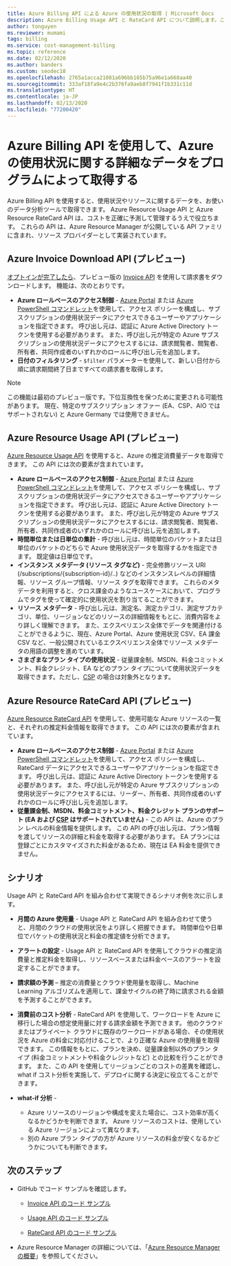 ```yaml
---
title: Azure Billing API による Azure の使用状況の取得 | Microsoft Docs
description: Azure Billing Usage API と RateCard API について説明します。これらの API を使用すると、Azure のリソース消費と傾向を把握できます。
author: tonguyen
ms.reviewer: mumami
tags: billing
ms.service: cost-management-billing
ms.topic: reference
ms.date: 02/12/2020
ms.author: banders
ms.custom: seodec18
ms.openlocfilehash: 2765a1acca21081a696bb165b75a96e1a668aa40
ms.sourcegitcommit: 333af18fa9e4c2b376fa9aeb8f7941f1b331c11d
ms.translationtype: HT
ms.contentlocale: ja-JP
ms.lasthandoff: 02/13/2020
ms.locfileid: "77200420"
---
```

# <a name="use-azure-billing-apis-to-programmatically-get-insight-into-your-azure-usage"></a>Azure Billing API を使用して、Azure の使用状況に関する詳細なデータをプログラムによって取得する
Azure Billing API を使用すると、使用状況やリソースに関するデータを、お使いのデータ分析ツールで取得できます。 Azure Resource Usage API と Azure Resource RateCard API は、コストを正確に予測して管理するうえで役立ちます。 これらの API は、Azure Resource Manager が公開している API ファミリに含まれ、リソース プロバイダーとして実装されています。  

## <a name="azure-invoice-download-api-preview"></a>Azure Invoice Download API (プレビュー)
[オプトインが完了したら](manage-billing-access.md#opt-in)、プレビュー版の [Invoice API](/rest/api/billing) を使用して請求書をダウンロードします。 機能は、次のとおりです。

* **Azure ロールベースのアクセス制御** - [Azure Portal](https://portal.azure.com) または [Azure PowerShell コマンドレット](/powershell/azure/overview)を使用して、アクセス ポリシーを構成し、サブスクリプションの使用状況データにアクセスできるユーザーやアプリケーションを指定できます。 呼び出し元は、認証に Azure Active Directory トークンを使用する必要があります。 また、呼び出し元が特定の Azure サブスクリプションの使用状況データにアクセスするには、請求閲覧者、閲覧者、所有者、共同作成者のいずれかのロールに呼び出し元を追加します。
* **日付のフィルタリング** - `$filter` パラメーターを使用して、新しい日付から順に請求期間終了日まですべての請求書を取得します。

> [!NOTE]
> この機能は最初のプレビュー版です。下位互換性を保つために変更される可能性があります。 現在、特定のサブスクリプション オファー (EA、CSP、AIO ではサポートされない) と Azure Germany では使用できません。

## <a name="azure-resource-usage-api-preview"></a>Azure Resource Usage API (プレビュー)
[Azure Resource Usage API](/previous-versions/azure/reference/mt219003(v=azure.100)) を使用すると、Azure の推定消費量データを取得できます。 この API には次の要素が含まれています。

* **Azure ロールベースのアクセス制御** - [Azure Portal](https://portal.azure.com) または [Azure PowerShell コマンドレット](/powershell/azure/overview)を使用して、アクセス ポリシーを構成し、サブスクリプションの使用状況データにアクセスできるユーザーやアプリケーションを指定できます。 呼び出し元は、認証に Azure Active Directory トークンを使用する必要があります。 また、呼び出し元が特定の Azure サブスクリプションの使用状況データにアクセスするには、請求閲覧者、閲覧者、所有者、共同作成者のいずれかのロールに呼び出し元を追加します。
* **時間単位または日単位の集計** - 呼び出し元は、時間単位のバケットまたは日単位のバケットのどちらで Azure 使用状況データを取得するかを指定できます。 既定値は日単位です。
* **インスタンス メタデータ (リソース タグなど)** - 完全修飾リソース URI (/subscriptions/{subscription-id}/..) などのインスタンスレベルの詳細情報、リソース グループ情報、リソース タグを取得できます。 これらのメタデータを利用すると、クロス課金のようなユースケースにおいて、プログラムでタグを使って確定的に使用状況を割り当てることができます。
* **リソース メタデータ** - 呼び出し元は、測定名、測定カテゴリ、測定サブカテゴリ、単位、リージョンなどのリソースの詳細情報をもとに、消費内容をより詳しく理解できます。 また、エクスペリエンス全体でデータを関連付けることができるように、現在、Azure Portal、Azure 使用状況 CSV、EA 課金 CSV など、一般公開されているエクスペリエンス全体でリソース メタデータの用語の調整を進めています。
* **さまざまなプラン タイプの使用状況** - 従量課金制、MSDN、料金コミットメント、料金クレジット、EA などのプラン タイプについて使用状況データを取得できます。ただし、[CSP](https://docs.microsoft.com/partner-center) の場合は対象外となります。

## <a name="azure-resource-ratecard-api-preview"></a>Azure Resource RateCard API (プレビュー)
[Azure Resource RateCard API](/previous-versions/azure/reference/mt219005(v=azure.100)) を使用して、使用可能な Azure リソースの一覧と、それぞれの推定料金情報を取得できます。 この API には次の要素が含まれています。

* **Azure ロールベースのアクセス制御** - [Azure Portal](https://portal.azure.com) または [Azure PowerShell コマンドレット](/powershell/azure/overview)を使用して、アクセス ポリシーを構成し、RateCard データにアクセスできるユーザーやアプリケーションを指定できます。 呼び出し元は、認証に Azure Active Directory トークンを使用する必要があります。 また、呼び出し元が特定の Azure サブスクリプションの使用状況データにアクセスするには、リーダー、所有者、共同作成者のいずれかのロールに呼び出し元を追加します。
* **従量課金制、MSDN、料金コミットメント、料金クレジット プランのサポート (EA および [CSP](https://docs.microsoft.com/partner-center) はサポートされていません)** - この API は、Azure のプラン レベルの料金情報を提供します。  この API の呼び出し元は、プラン情報を渡してリソースの詳細と料金を取得する必要があります。 EA プランには登録ごとにカスタマイズされた料金があるため、現在は EA 料金を提供できません。

## <a name="scenarios"></a>シナリオ
Usage API と RateCard API を組み合わせて実現できるシナリオ例を次に示します。

* **月間の Azure 使用量** - Usage API と RateCard API を組み合わせて使うと、月間のクラウドの使用状況をより詳しく把握できます。 時間単位や日単位でバケットの使用状況と料金の推定値を分析できます。
* **アラートの設定** - Usage API と RateCard API を使用してクラウドの推定消費量と推定料金を取得し、リソースベースまたは料金ベースのアラートを設定することができます。
* **請求額の予測** – 推定の消費量とクラウド使用量を取得し、Machine Learning アルゴリズムを適用して、課金サイクルの終了時に請求される金額を予測することができます。
* **消費前のコスト分析** - RateCard API を使用して、ワークロードを Azure に移行した場合の想定使用量に対する請求金額を予測できます。 他のクラウドまたはプライベート クラウドに既存のワークロードがある場合、その使用状況を Azure の料金に対応付けることで、より正確な Azure の使用量を取得できます。 この情報をもとに、プランを決め、従量課金制以外のプラン タイプ (料金コミットメントや料金クレジットなど) との比較を行うことができます。 また、この API を使用してリージョンごとのコストの差異を確認し、what if コスト分析を実施して、デプロイに関する決定に役立てることができます。
* **what-if 分析** -

  * Azure リソースのリージョンや構成を変えた場合に、コスト効率が高くなるかどうかを判断できます。 Azure リソースのコストは、使用している Azure リージョンによって異なります。
  * 別の Azure プラン タイプの方が Azure リソースの料金が安くなるかどうかについても判断できます。


## <a name="next-steps"></a>次のステップ
* GitHub でコード サンプルを確認します。
  * [Invoice API のコード サンプル](https://go.microsoft.com/fwlink/?linkid=845124)

  * [Usage API のコード サンプル](https://github.com/Azure-Samples/billing-dotnet-usage-api)

  * [RateCard API のコード サンプル](https://github.com/Azure-Samples/billing-dotnet-ratecard-api)

* Azure Resource Manager の詳細については、「[Azure Resource Manager の概要](../../azure-resource-manager/management/overview.md)」を参照してください。
